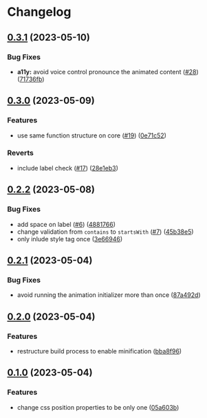 # Changelog

## [0.3.1](https://github.com/samuelsilvadev/flying-menu-inspiration/compare/v0.3.0...v0.3.1) (2023-05-10)


### Bug Fixes

* **a11y:** avoid voice control pronounce the animated content ([#28](https://github.com/samuelsilvadev/flying-menu-inspiration/issues/28)) ([71736fb](https://github.com/samuelsilvadev/flying-menu-inspiration/commit/71736fbab8f7b760994fdf9b0c0bdb6e8f336ea9))

## [0.3.0](https://github.com/samuelsilvadev/flying-menu-inspiration/compare/v0.2.2...v0.3.0) (2023-05-09)


### Features

* use same function structure on core ([#19](https://github.com/samuelsilvadev/flying-menu-inspiration/issues/19)) ([0e71c52](https://github.com/samuelsilvadev/flying-menu-inspiration/commit/0e71c5215c2c5b86128132eac20489d234a0b1d6))


### Reverts

* include label check ([#17](https://github.com/samuelsilvadev/flying-menu-inspiration/issues/17)) ([28e1eb3](https://github.com/samuelsilvadev/flying-menu-inspiration/commit/28e1eb3ae28e8e627edf1b3f3e129a6f78064dfe))

## [0.2.2](https://github.com/samuelsilvadev/flying-menu-inspiration/compare/v0.2.1...v0.2.2) (2023-05-08)


### Bug Fixes

* add space on label ([#6](https://github.com/samuelsilvadev/flying-menu-inspiration/issues/6)) ([4881766](https://github.com/samuelsilvadev/flying-menu-inspiration/commit/4881766154fbae4111f0f8372f888670c8feb809))
* change validation from `contains` to `startsWith` ([#7](https://github.com/samuelsilvadev/flying-menu-inspiration/issues/7)) ([45b38e5](https://github.com/samuelsilvadev/flying-menu-inspiration/commit/45b38e50f8aaea3235a8f328036a4866c5a483a5))
* only inlude style tag once ([3e66946](https://github.com/samuelsilvadev/flying-menu-inspiration/commit/3e669462fcdf8f1b9e4540dfc2fca344cdceca10))

## [0.2.1](https://github.com/samuelsilvadev/flying-menu-inspiration/compare/v0.2.0...v0.2.1) (2023-05-04)


### Bug Fixes

* avoid running the animation initializer more than once ([87a492d](https://github.com/samuelsilvadev/flying-menu-inspiration/commit/87a492db0fb702fb8c91ad985ef3dedeb229511d))

## [0.2.0](https://github.com/samuelsilvadev/flying-menu-inspiration/compare/v0.1.0...v0.2.0) (2023-05-04)


### Features

* restructure build process to enable minification ([bba8f96](https://github.com/samuelsilvadev/flying-menu-inspiration/commit/bba8f96801b422a07f36d4e5e0e8ffdc2e170a2a))

## [0.1.0](https://github.com/samuelsilvadev/flying-menu-inspiration/compare/v0.0.3...v0.1.0) (2023-05-04)


### Features

* change css position properties to be only one ([05a603b](https://github.com/samuelsilvadev/flying-menu-inspiration/commit/05a603bf30a77531198285c208a10dd4b2a01d1b))
